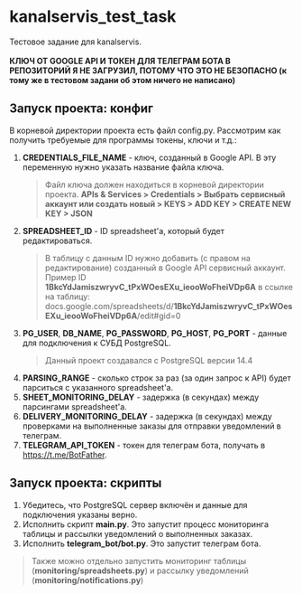 # kanalservis_test_task
Тестовое задание для kanalservis.<br><br>
**КЛЮЧ ОТ GOOGLE API И ТОКЕН ДЛЯ ТЕЛЕГРАМ БОТА В РЕПОЗИТОРИЙ Я НЕ ЗАГРУЗИЛ, ПОТОМУ ЧТО ЭТО НЕ БЕЗОПАСНО 
(к тому же в тестовом задани об этом ничего не написано)**

## Запуск проекта: конфиг
В корневой директории проекта есть файл config.py. Рассмотрим как получить требуемые для программы токены, ключи и т.д.:
1. **CREDENTIALS_FILE_NAME** - ключ, созданный в Google API. В эту переменную нужно указать название файла ключа.
   > Файл ключа должен находиться в корневой директории проекта. **APIs & Services > Credentials > Выбрать сервисный 
   > аккаунт или создать новый > KEYS > ADD KEY > CREATE NEW KEY > JSON**
2. **SPREADSHEET_ID** - ID spreadsheet'а, который будет редактироваться. 
   > В таблицу с данным ID нужно добавить (с правом на редактирование) созданный в Google API сервисный аккаунт. 
   > Пример ID **1BkcYdJamiszwryvC_tPxWOesEXu_ieooWoFheiVDp6A** в ссылке на таблицу: 
   > docs.google.com/spreadsheets/d/**1BkcYdJamiszwryvC_tPxWOesEXu_ieooWoFheiVDp6A**/edit#gid=0
3. **PG_USER**, **DB_NAME**, **PG_PASSWORD**, **PG_HOST**, **PG_PORT** - данные для подключения к СУБД PostgreSQL.
   > Данный проект создавался с PostgreSQL версии 14.4
4. **PARSING_RANGE** - сколько строк за раз (за один запрос к API) будет парситься с указанного spreadsheet'а.
5. **SHEET_MONITORING_DELAY** - задержка (в секундах) между парсингами spreadsheet'а.
6. **DELIVERY_MONITORING_DELAY**  - задержка (в секундах) между проверками на выполненные заказы для отправки уведомлений в телеграм.
7. **TELEGRAM_API_TOKEN** - токен для телеграм бота, получать в https://t.me/BotFather.


## Запуск проекта: скрипты
1. Убедитесь, что PostgreSQL сервер включён и данные для подключения указаны верно.
2. Исполнить скрипт **main.py**. Это запустит процесс мониторинга таблицы и рассылки уведомлений о выполненных заказах.
3. Исполнить **telegram_bot/bot.py**. Это запустит телеграм бота.
> Также можно отдельно запустить мониторинг таблицы (**monitoring/spreadsheets.py**) и рассылку уведомлений 
> (**monitoring/notifications.py**)
